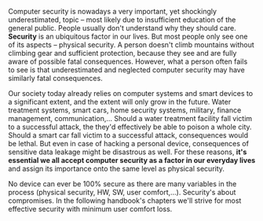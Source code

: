 Computer security is nowadays a very important, yet shockingly underestimated, topic – most likely due to insufficient education of the general public. People usually don't understand why they should care. **Security** is an ubiquitous factor in our lives. But most people only see one of its aspects – physical security. A person doesn't climb mountains without climbing gear and sufficient protection, because they see and are fully aware of possible fatal consequences. However, what a person often fails to see is that underestimated and neglected computer security may have similarly fatal consequences.

Our society today already relies on computer systems and smart devices to a significant extent, and the extent will only grow in the future. Water treatment systems, smart cars, home security systems, military, finance management, communication,&#8230; Should a water treatment facility fall victim to a successful attack, the they'd effectively be able to poison a whole city. Should a smart car fall victim to a successful attack, consequences would be lethal. But even in case of hacking a personal device, consequences of sensitive data leakage might be disastrous as well. For these reasons, **it's essential we all accept computer security as a factor in our everyday lives** and assign its importance onto the same level as physical security.

No device can ever be 100% secure as there are many variables in the process (physical security, HW, SW, user comfort,&#8230;). Security's about compromises. In the following handbook's chapters we'll strive for most effective security with minimum user comfort loss.
